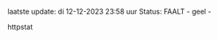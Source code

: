 laatste update: 
di 12-12-2023 23:58   uur 
Status: FAALT - geel - 
<div class="service Y">httpstat</div>